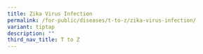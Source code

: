 ```yaml
---
title: Zika Virus Infection
permalink: /for-public/diseases/t-to-z/zika-virus-infection/
variant: tiptap
description: ""
third_nav_title: T to Z
---
```

